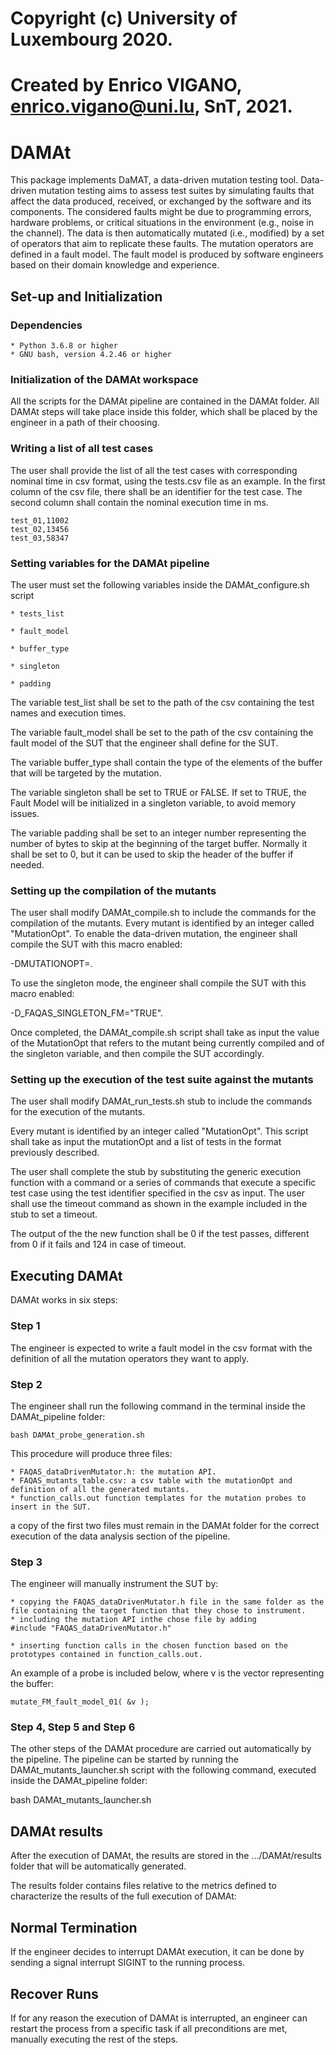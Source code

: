 
#
# Copyright (c) University of Luxembourg 2020.
# Created by Enrico VIGANO, enrico.vigano@uni.lu, SnT, 2021.
#


# DAMAt

This package implements DaMAT, a data-driven mutation testing tool.
Data-driven mutation testing aims to assess test suites by simulating faults that affect the data produced, received, or exchanged by the software and its components.
The considered faults might be due to programming errors, hardware problems, or critical situations in the environment (e.g., noise in the channel). The data is then automatically  mutated (i.e., modified) by a set of operators that aim to replicate these faults.
The mutation operators are defined in a fault model.
The fault model is produced by software engineers based on their domain knowledge and experience.

## Set-up and Initialization

### Dependencies

	* Python 3.6.8 or higher
	* GNU bash, version 4.2.46 or higher


### Initialization of the DAMAt workspace

All the scripts for the DAMAt pipeline are contained in the DAMAt folder.
All DAMAt steps will take place inside this folder, which shall be placed by the engineer in a path of their choosing.

### Writing a list of all test cases

The user shall provide the list of all the test cases with corresponding nominal time in csv format, using the tests.csv  file as an example.
In the first column of the csv file, there shall be an identifier for the test case. The second column shall contain the nominal execution time in ms.

	test_01,11002
	test_02,13456
	test_03,58347

### Setting variables for the DAMAt pipeline

The user must set the following variables inside the DAMAt_configure.sh script

	* tests_list

	* fault_model

	* buffer_type

	* singleton

	* padding


The variable test_list shall be set to the path of the csv containing the test names and execution times.

The variable fault_model shall be set to the path of the csv containing the fault model of the SUT that the engineer shall define for the SUT.

The variable buffer_type shall contain the type of the elements of the buffer that will be targeted by the mutation.

The variable singleton shall be set to TRUE or FALSE. If set to TRUE, the Fault Model will be initialized in a singleton variable, to avoid memory issues.

The variable padding shall be set to an integer number representing the number of bytes to skip at the beginning of the target buffer. Normally it shall be set to 0, but it can be used to skip the header of the buffer if needed.

### Setting up the compilation of the mutants

The user shall modify DAMAt_compile.sh to include the commands for the compilation of the mutants.
Every mutant is identified by an integer called "MutationOpt".
To enable the data-driven mutation, the engineer shall compile the SUT with this macro enabled:

-DMUTATIONOPT=<MutationOpt>.

To use the singleton mode, the engineer shall compile the SUT with this macro enabled:

  -D_FAQAS_SINGLETON_FM="TRUE".

Once completed, the DAMAt_compile.sh script shall take as input the value of the MutationOpt that refers to the mutant being currently compiled and of the singleton variable, and then compile the SUT accordingly.

### Setting up the execution of the test suite against the mutants

The user shall modify DAMAt_run_tests.sh stub to include the commands for the execution of the mutants.

Every mutant is identified by an integer called "MutationOpt".
This script shall take as input the mutationOpt and a list of tests in the format previously described.

The user shall complete the stub by substituting the generic execution function with a command or a series of commands that execute a specific test case using the test identifier specified in the csv as input.
The user shall use the timeout command as shown in the example included in the stub to set a timeout.

The output of the the new function shall be 0 if the test passes, different from 0 if it fails and 124 in case of timeout.

## Executing DAMAt

DAMAt works in six steps:

### Step 1
The engineer is expected to write a fault model in the csv format with the definition of all the mutation operators they want to apply.

### Step 2

The engineer shall run the following command in the terminal inside the DAMAt_pipeline folder:

	bash DAMAt_probe_generation.sh

This procedure will produce three files:


	* FAQAS_dataDrivenMutator.h: the mutation API.
	* FAQAS_mutants_table.csv: a csv table with the mutationOpt and definition of all the generated mutants.
	* function_calls.out function templates for the mutation probes to insert in the SUT.


a copy of the first two files must remain in the DAMAt folder for the correct execution of the data analysis section of the pipeline.

### Step 3
The engineer will manually instrument the SUT by:


	* copying the FAQAS_dataDrivenMutator.h file in the same folder as the file containing the target function that they chose to instrument.
	* including the mutation API inthe chose file by adding
	#include "FAQAS_dataDrivenMutator.h"

	* inserting function calls in the chosen function based on the prototypes contained in function_calls.out.


An example of a probe is included below, where v is the vector representing the buffer:

	mutate_FM_fault_model_01( &v );


### Step 4, Step 5 and Step 6

The other steps of the DAMAt procedure are carried out automatically by the pipeline.
The pipeline can be started by running the DAMAt_mutants_launcher.sh script with the following command, executed inside the DAMAt_pipeline folder:

bash DAMAt_mutants_launcher.sh

## DAMAt results

After the execution of DAMAt, the results are stored in the .../DAMAt/results folder that will be automatically generated.

The results folder contains files relative to the metrics defined to characterize the results of the full execution of DAMAt:

## Normal Termination

If the engineer decides to interrupt DAMAt execution, it can be done by sending a signal interrupt SIGINT to the running process.

## Recover Runs

If for any reason the execution of DAMAt is interrupted, an engineer can restart the process from a specific task if all preconditions are met, manually executing the rest of the steps.
